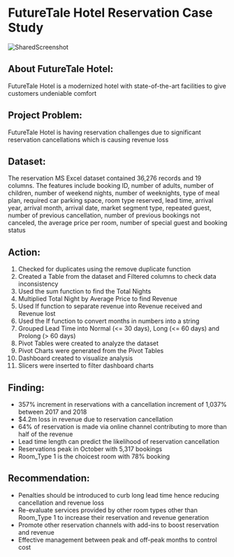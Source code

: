 # FutureTale Hotel Reservation Case Study

![SharedScreenshot](https://user-images.githubusercontent.com/128720674/236288986-62d80bc3-c0db-4356-9810-6b9191642aec.jpg)

## About FutureTale Hotel:
FutureTale Hotel is a modernized hotel with state-of-the-art facilities to give customers undeniable comfort

## Project Problem:
FutureTale Hotel is having reservation challenges due to significant reservation cancellations which is causing revenue loss

## Dataset:
The reservation MS Excel dataset contained 36,276 records and 19 columns. 
The features include booking ID, number of adults, number of children, number of weekend nights, number of weeknights, type of meal plan, required car parking space, room type reserved, lead time, arrival year, arrival month, arrival date, market segment type, repeated guest, number of previous cancellation, number of previous bookings not canceled, the average price per room, number of special guest and booking status

## Action:
1. Checked for duplicates using the remove duplicate function
2. Created a Table from the dataset and Filtered columns to check data inconsistency
3. Used the sum function to find the Total Nights
4. Multiplied Total Night by Average Price to find Revenue
5. Used If function to separate revenue into Revenue received and Revenue lost
6. Used the If function to convert months in numbers into a string
7. Grouped Lead Time into Normal (<= 30 days), Long (<= 60 days) and Prolong (> 60 days) 
8. Pivot Tables were created to analyze the dataset
9. Pivot Charts were generated from the Pivot Tables
10. Dashboard created to visualize analysis
11. Slicers were inserted to filter dashboard charts

## Finding:
- 357% increment in reservations with a cancellation increment of 1,037% between 2017 and 2018
- $4.2m loss in revenue due to reservation cancellation
- 64% of reservation is made via online channel contributing to more than half of the revenue
- Lead time length can predict the likelihood of reservation cancellation
- Reservations peak in October with 5,317 bookings
- Room_Type 1 is the choicest room with 78% booking

## Recommendation:
- Penalties should be introduced to curb long lead time hence reducing cancellation and revenue loss
- Re-evaluate services provided by other room types other than Room_Type 1 to increase their reservation and revenue generation 
- Promote other reservation channels with add-ins to boost reservation and revenue
- Effective management between peak and off-peak months to control cost
